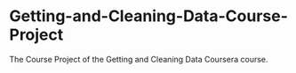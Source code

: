 # Getting-and-Cleaning-Data-Course-Project
The Course Project of the Getting and Cleaning Data Coursera course.
